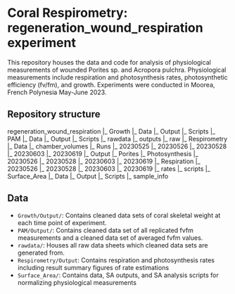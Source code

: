 # Coral Respirometry: regeneration_wound_respiration experiment
 This repository houses the data and code for analysis of physiological measurements of wounded Porites sp. and Acropora pulchra. Physiological measurements include respiration and photosynthesis rates, photosynthetic efficiency (fv/fm), and growth. Experiments were conducted in Moorea, French Polynesia May-June 2023. 

## Repository structure
 regeneration_wound_respiration
  |_ Growth
    |_ Data
    |_ Output
    |_ Scripts
  |_ PAM
    |_ Data
    |_ Output
    |_ Scripts
  |_ rawdata
      |_ outputs
      |_ raw
  |_ Respirometry
      |_ Data
        |_ chamber_volumes
        |_ Runs
          |_ 20230525
          |_ 20230526
          |_ 20230528
          |_ 20230603
          |_ 20230619
      |_ Output
        |_ Porites
          |_ Photosynthesis
            |_ 20230526
            |_ 20230528
            |_ 20230603
            |_ 20230619
          |_ Respiration
            |_ 20230526
            |_ 20230528
            |_ 20230603
            |_ 20230619
            |_ rates
      |_ scripts
  |_ Surface_Area
      |_ Data
      |_ Output
      |_ Scripts
  |_ sample_info
  
  
 ## Data 
-   `Growth/Output/`: Contains cleaned data sets of coral skeletal weight at each time point of experiment.
-   `PAM/Output/`: Contains cleaned data set of all replicated fvfm measurements and a cleaned data set of averaged fvfm values.
-   `rawdata/`: Houses all raw data sheets which cleaned data sets are generated from. 
-   `Respirometry/Output`: Contains respiration and photosynthesis rates including result summary figures of rate estimations 
-   `Surface_Area/`: Contains data, SA outputs, and SA analysis scripts for normalizing physiological measurements 
